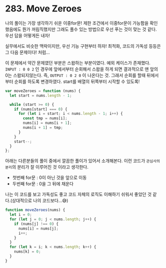 # 283. Move Zeroes

나의 풀이는 가장 생각하기 쉬운 이중for문! 제한 조건에서 이중for문이 가능함을 확인했음에도 뭔가 꺼림직했지만 그래도 풀수 있는 방법으로 우선 푸는 것이 맞는 것 같다. 우선 답을 어떻게든 내자!

실무에서도 비슷한 맥락이지만, 우선 기능 구현부터 하자! 최적화, 코드의 가독성 등등은 그 다음 문제이다! 처럼...

이 문제에서 약간 문제였던 부분은 스왑하는 부분이였다. 예외 케이스가 존재했다. `INPUT : 0 0 2` 인 경우에 앞에서부터 순회해서 스왑을 하게 되면 결과적으로 맨 앞의 0는 스왑되지않는다. 즉, `OUTPUT : 0 2 0` 이 나온다는 것. 그래서 순회를 할때 뒤에서부터 순회를 하도록 변경하였다. start를 배열의 뒤쪽부터 시작할 수 있도록!

```js
var moveZeroes = function (nums) {
  let start = nums.length - 1;

  while (start >= 0) {
    if (nums[start] === 0) {
      for (let i = start; i < nums.length - 1; i++) {
        const tmp = nums[i];
        nums[i] = nums[i + 1];
        nums[i + 1] = tmp;
      }
    }
    start--;
  }
};
```

아래는 다른분들의 풀이 중에서 깔끔한 풀이가 있어서 소개해본다. 이런 코드가 `관심사의 분리`의 분리가 잘 이루어진 것 이라고 생각한다.

- 첫번째 for문 : 0이 아닌 것을 앞으로 이동
- 두번째 for문 : 0을 그 뒤에 채운다

나는 이 코드를 보고 가독성도 좋고 코드 자체의 로직도 이해하기 쉬워서 좋았던 것 같다.(상대적으로 나의 코드보다...😅)

```js
function moveZeroes(nums) {
  let i = 0;
  for (let j = 0; j < nums.length; j++) {
    if (nums[j] !== 0) {
      nums[i] = nums[j];
      i++;
    }
  }
  for (let k = i; k < nums.length; k++) {
    nums[k] = 0;
  }
}
```
